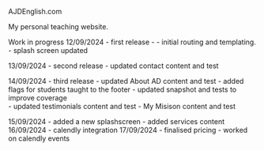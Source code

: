 AJDEnglish.com

My personal teaching website.

Work in progress
12/09/2024 - first release - 
    - initial routing and templating. 
    - splash screen updated

13/09/2024 - second release
    - updated contact content and test

14/09/2024 - third release
    - updated About AD content and test
    - added flags for students taught to the footer
    - updated snapshot and tests to improve coverage    
    - updated testimonials content and test
    - My Misison content and test

15/09/2024
    - added a new splashscreen
    - added services content    
16/09/2024
    - calendly integration
17/09/2024
    - finalised pricing 
    - worked on calendly events    
